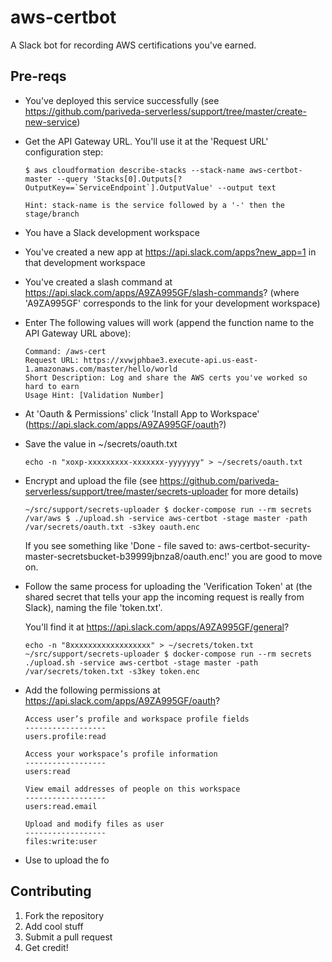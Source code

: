 # aws-certbot

A Slack bot for recording AWS certifications you've earned.

## Pre-reqs

- You've deployed this service successfully (see https://github.com/pariveda-serverless/support/tree/master/create-new-service)
- Get the API Gateway URL. You'll use it at the 'Request URL' configuration step:

    ``` 
    $ aws cloudformation describe-stacks --stack-name aws-certbot-master --query 'Stacks[0].Outputs[?OutputKey==`ServiceEndpoint`].OutputValue' --output text
    
    Hint: stack-name is the service followed by a '-' then the stage/branch
    ``` 
    
- You have a Slack development workspace

- You've created a new app at https://api.slack.com/apps?new_app=1 in that development workspace

- You've created a slash command at https://api.slack.com/apps/A9ZA995GF/slash-commands? (where 'A9ZA995GF' corresponds to the link for your development workspace)

- Enter The following values will work (append the function name to the API Gateway URL above):

    ``` 
    Command: /aws-cert
    Request URL: https://xvwjphbae3.execute-api.us-east-1.amazonaws.com/master/hello/world
    Short Description: Log and share the AWS certs you've worked so hard to earn
    Usage Hint: [Validation Number]
    ```
- At 'Oauth & Permissions' click 'Install App to Workspace' (https://api.slack.com/apps/A9ZA995GF/oauth?)

- Save the value in ~/secrets/oauth.txt
    
    ``` 
    echo -n "xoxp-xxxxxxxxx-xxxxxxx-yyyyyyy" > ~/secrets/oauth.txt
    ```
    
- Encrypt and upload the file (see https://github.com/pariveda-serverless/support/tree/master/secrets-uploader for more details)

    ``` 
    ~/src/support/secrets-uploader $ docker-compose run --rm secrets
    /var/aws $ ./upload.sh -service aws-certbot -stage master -path /var/secrets/oauth.txt -s3key oauth.enc
    ```
    
    If you see something like 'Done - file saved to: aws-certbot-security-master-secretsbucket-b39999jbnza8/oauth.enc!' you are good to move on.

- Follow the same process for uploading the 'Verification Token' at (the shared secret that tells your app the incoming request is really from Slack), naming the file 'token.txt'. 

  You'll find it at https://api.slack.com/apps/A9ZA995GF/general?
  
  ``` 
  echo -n "8xxxxxxxxxxxxxxxxxx" > ~/secrets/token.txt
  ~/src/support/secrets-uploader $ docker-compose run --rm secrets
  ./upload.sh -service aws-certbot -stage master -path /var/secrets/token.txt -s3key token.enc
  ```

- Add the following permissions at https://api.slack.com/apps/A9ZA995GF/oauth?

    ``` 
    Access user’s profile and workspace profile fields
    ------------------
    users.profile:read
    
    Access your workspace’s profile information
    ------------------
    users:read
    
    View email addresses of people on this workspace
    ------------------
    users:read.email
    
    Upload and modify files as user
    ------------------
    files:write:user
    ```

- Use  to upload the fo

## Contributing

1. Fork the repository
1. Add cool stuff
1. Submit a pull request
1. Get credit!


